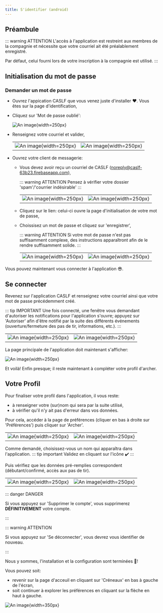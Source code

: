 ```yaml
---
title: S'identifier (android)
---
```


## Préambule

::: warning ATTENTION
L'accès à l'application est restreint aux membres de la compagnie et nécessite que votre courriel ait été préalablement enregistré.

Par défaut, celui fourni lors de votre inscription à la compagnie est utilisé.
:::

## Initialisation du mot de passe

### Demander un mot de passe

- Ouvrez l'appication CASLF que vous venez juste d'installer :heart:. Vous êtes sur la page d'identification,
- Cliquez sur 'Mot de passe oublié':

  ![An image](/install/android/mdp_forgotten.png){width=250px}

- Renseignez votre courriel et valider,

  |||
  |---|---|
  | ![An image](/install/android/mdp_ask.png){width=250px}| ![An image](/install/android/mdp_ask_ack.png){width=250px}|

- Ouvrez votre client de messagerie:
  - Vous devez avoir reçu un courriel de CASLF (noreply@caslf-63b23.firebaseapp.com),

    ::: warning ATTENTION
    Pensez à vérifier votre dossier 'spam'/'courrier indésirable'
    :::

    |||
    |---|---|
    | ![An image](/install/android/mail.png){width=250px}| ![An image](/install/android/mail_content.png){width=250px}|
  - Cliquez sur le lien: celui-ci ouvre la page d'initialisation de votre mot de passe,
  - Choissisez un mot de passe et cliquez sur 'enregistrer',
    
    ::: warning ATTENTION
    Si votre mot de passe n'est pas suffisamment complexe, des instructions apparaîtront afin de le rendre suffisamment solide.
    :::

    |||
    |---|---|
    | ![An image](/install/android/init_password.png){width=250px}| ![An image](/install/android/init_password_done.png){width=250px}|

Vous pouvez maintenant vous connecter à l'application :sunglasses:.

## Se connecter

Revenez sur l'application CASLF et renseignez votre courriel ainsi que votre mot de passe précédemment créé.

::: tip IMPORTANT
  Une fois connecté, une fenêtre vous demandant d'autoriser les notifications pour l'application s'ouvre; appuyez sur 'Autoriser' afin d'être notifié par la suite des différents événements (ouverture/fermeture des pas de tir, informations, etc.).
:::

|||
|---|---|
| ![An image](/install/android/connect.png){width=250px}| ![An image](/install/android/auth_notification.png){width=250px}|

La page principale de l'application doit maintenant s'afficher:

![An image](/install/android/main_screen.png){width=250px}

Et voilà! Enfin presque; il reste maintenant à compléter votre profil d'archer. 

## Votre Profil

Pour finaliser votre profil dans l'application, il vous reste:
- à renseigner votre (sur)nom qui sera par la suite utilisé,
- à vérifier qu'il n'y ait pas d'erreur dans vos données.

Pour cela, accéder à la page de préférences (cliquer en bas à droite sur 'Préférences') puis cliquer sur 'Archer'.

|||
|---|---|
| ![An image](/install/android/go_to_pref.png){width=250px}| ![An image](/install/android/go_to_user_profile.png){width=250px}|

Comme demandé, choisissez-vous un nom qui apparaîtra dans l'application.
::: tip important
  Validez en cliquant sur l'icône :heavy_check_mark:
:::

Puis vérifiez que les données pré-remplies correspondent (débutant/confirmé, accès aux pas de tir).

|||
|---|---|
| ![An image](/install/android/set_user_name.png){width=250px}| ![An image](/install/android/user_profile.png){width=250px}|


::: danger DANGER 

Si vous appuyez sur 'Supprimer le compte', vous supprimerez **DÉFINITIVEMENT** votre compte.

:::

::: warning ATTENTION

Si vous appuyez sur 'Se déconnecter', vous devrez vous identifier de nouveau.

:::

Nous y sommes, l'installation et la configuration sont terminées :champagne:!


Vous pouvez soit:
- revenir sur la page d'acceuil en cliquant sur 'Créneaux' en bas à gauche de l'écran,
- soit continuer à explorer les préférences en cliquant sur la flèche en haut à gauche.

![An image](/install/android/profil_exit.png){width=350px}


